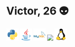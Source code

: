 # Victor, 26 👽

<img height="32em" src="https://raw.githubusercontent.com/devicons/devicon/master/icons/python/python-original.svg"/>   <img height="32em" src="https://raw.githubusercontent.com/devicons/devicon/master/icons/java/java-original.svg"/>   <img height="32em" src="https://raw.githubusercontent.com/devicons/devicon/master/icons/mysql/mysql-original-wordmark.svg"/>   <img height="32em" src="https://camo.githubusercontent.com/fbfcb9e3dc648adc93bef37c718db16c52f617ad055a26de6dc3c21865c3321d/68747470733a2f2f7777772e766563746f726c6f676f2e7a6f6e652f6c6f676f732f6769742d73636d2f6769742d73636d2d69636f6e2e737667"/>   <img height="32em" src="https://raw.githubusercontent.com/devicons/devicon/master/icons/linux/linux-original.svg"/>
